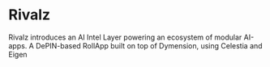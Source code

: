 # Rivalz
Rivalz introduces an AI Intel Layer powering an ecosystem of modular AI-apps. A DePIN-based RollApp built on top of Dymension, using Celestia and Eigen
